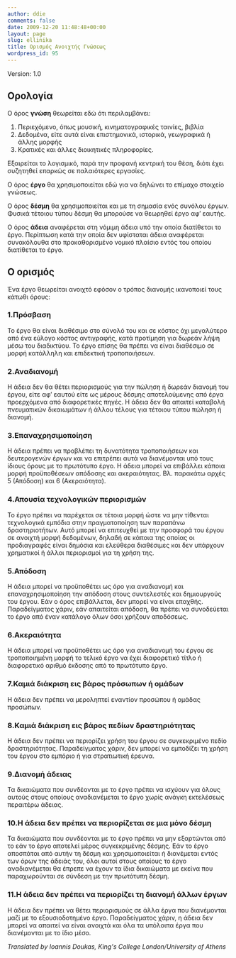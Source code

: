 ```yaml
---
author: ddie
comments: false
date: 2009-12-20 11:48:48+00:00
layout: page
slug: ellinika
title: Ορισμός Ανοιχτής Γνώσεως
wordpress_id: 95
---
```


Version: 1.0

## Ορολογία

Ο όρος **γνώση** θεωρείται εδώ ότι περιλαμβάνει:

  1. Περιεχόμενο, όπως μουσική, κινηματογραφικές ταινίες, βιβλία
  2. Δεδομένα, είτε αυτά είναι επιστημονικά, ιστορικά, γεωγραφικά ή άλλης μορφής
  3. Κρατικές και άλλες διοικητικές πληροφορίες.

Εξαιρείται το λογισμικό, παρά την προφανή κεντρική του θέση, διότι έχει συζητηθεί επαρκώς σε παλαιότερες εργασίες.

Ο όρος **έργο** θα χρησιμοποιείται εδώ για να δηλώνει το επίμαχο στοιχείο γνώσεως.

Ο όρος **δέσμη** θα χρησιμοποιείται και με τη σημασία ενός συνόλου έργων. Φυσικά τέτοιου τύπου δέσμη θα μπορούσε να θεωρηθεί έργο αφ’ εαυτής.

Ο όρος **άδεια** αναφέρεται στη νόμιμη άδεια υπό την οποία διατίθεται το έργο. Περίπτωση κατά την οποία δεν υφίσταται άδεια αναφέρεται συνακόλουθα στο προκαθορισμένο νομικό πλαίσιο εντός του οποίου διατίθεται το έργο.

## Ο ορισμός

Ένα έργο θεωρείται ανοιχτό εφόσον ο τρόπος διανομής ικανοποιεί τους κάτωθι όρους:

### 1.Πρόσβαση

Το έργο θα είναι διαθέσιμο στο σύνολό του και σε κόστος όχι μεγαλύτερο από ένα εύλογο κόστος αντιγραφής, κατά προτίμηση για δωρεάν λήψη μέσω του διαδικτύου. Το έργο επίσης θα πρέπει να είναι διαθέσιμο σε μορφή κατάλληλη και επιδεκτική τροποποιήσεων.

### 2.Αναδιανομή

Η άδεια δεν θα θέτει περιορισμούς για την πώληση ή δωρεάν διανομή του έργου, είτε αφ’ εαυτού είτε ως μέρους δέσμης αποτελούμενης από έργα προερχόμενα από διαφορετικές πηγές. Η άδεια δεν θα απαιτεί καταβολή πνευματικών δικαιωμάτων ή άλλου τέλους για τέτοιου τύπου πώληση ή διανομή.

### 3.Επαναχρησιμοποίηση

Η άδεια πρέπει να προβλέπει τη δυνατότητα τροποποιήσεων και δευτερογενών έργων και να επιτρέπει αυτά να διανέμονται υπό τους ίδιους όρους με το πρωτότυπο έργο. Η άδεια μπορεί να επιβάλλει κάποια μορφή προϋποθέσεων απόδοσης και ακεραιότητας. Βλ. παρακάτω αρχές 5 (Απόδοση) και 6 (Ακεραιότητα).

### 4.Απουσία τεχνολογικών περιορισμών

Το έργο πρέπει να παρέχεται σε τέτοια μορφή ώστε να μην τίθενται τεχνολογικά εμπόδια στην πραγματοποίηση των παραπάνω δραστηριοτήτων. Αυτό μπορεί να επιτευχθεί με την προσφορά του έργου σε ανοιχτή μορφή δεδομένων, δηλαδή σε κάποια της οποίας οι προδιαγραφές είναι δημόσια και ελεύθερα διαθέσιμες και δεν υπάρχουν χρηματικοί ή άλλοι περιορισμοί για τη χρήση της.

### 5.Απόδοση

Η άδεια μπορεί να προϋποθέτει ως όρο για αναδιανομή και επαναχρησιμοποίηση την απόδοση στους συντελεστές και δημιουργούς του έργου. Εάν ο όρος επιβάλλεται, δεν μπορεί να είναι επαχθής. Παραδείγματος χάριν, εάν απαιτείται απόδοση, θα πρέπει να συνοδεύεται το έργο από έναν κατάλογο όλων όσοι χρήζουν αποδόσεως.

### 6.Ακεραιότητα

Η άδεια μπορεί να προϋποθέτει ως όρο για αναδιανομή του έργου σε τροποποιημένη μορφή το τελικό έργο να έχει διαφορετικό τίτλο ή διαφορετικό αριθμό έκδοσης από το πρωτότυπο έργο.

### 7.Καμιά διάκριση εις βάρος πρόσωπων ή ομάδων

Η άδεια δεν πρέπει να μεροληπτεί εναντίον προσώπου ή ομάδας προσώπων.

### 8.Καμιά διάκριση εις βάρος πεδίων δραστηριότητας

Η άδεια δεν πρέπει να περιορίζει χρήση του έργου σε συγκεκριμένο πεδίο δραστηριότητας. Παραδείγματος χάριν, δεν μπορεί να εμποδίζει τη χρήση του έργου στο εμπόριο ή για στρατιωτική έρευνα.

### 9.Διανομή άδειας

Τα δικαιώματα που συνδέονται με το έργο πρέπει να ισχύουν για όλους αυτούς στους οποίους αναδιανέμεται το έργο χωρίς ανάγκη εκτελέσεως περαιτέρω άδειας.

### 10.Η άδεια δεν πρέπει να περιορίζεται σε μια μόνο δέσμη

Τα δικαιώματα που συνδέονται με το έργο πρέπει να μην εξαρτώνται από το εάν το έργο αποτελεί μέρος συγκεκριμένης δέσμης. Εάν το έργο αποσπάται από αυτήν τη δέσμη και χρησιμοποιείται ή διανέμεται εντός των όρων της άδειάς του, όλοι αυτοί στους οποίους το έργο αναδιανέμεται θα έπρεπε να έχουν τα ίδια δικαιώματα με εκείνα που παραχωρούνται σε σύνδεση με την πρωτότυπη δέσμη.

### 11.Η άδεια δεν πρέπει να περιορίζει τη διανομή άλλων έργων

Η άδεια δεν πρέπει να θέτει περιορισμούς σε άλλα έργα που διανέμονται μαζί με το εξουσιοδοτημένο έργο. Παραδείγματος χάριν, η άδεια δεν μπορεί να απαιτεί να είναι ανοιχτά και όλα τα υπόλοιπα έργα που διανέμονται με το ίδιο μέσο.

*Translated by Ioannis Doukas, King's College London/University of Athens*
